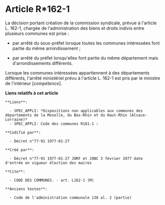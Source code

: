 # Article R*162-1

La décision portant création de la commission syndicale, prévue à l'article L. 162-1, chargée de l'administration des biens
et droits indivis entre plusieurs communes est prise :

- par arrêté du sous-préfet lorsque toutes les communes intéressées font partie du même arrondissement ; 

- par arrêté du préfet lorsqu'elles font partie du même département mais d'arrondissements différents. 

Lorsque les communes intéressées appartiennent à des départements différents, l'arrêté ministériel prévu à l'article L. 162-1
est pris par le ministre de l'intérieur [*compétence*].

**Liens relatifs à cet article**

	**Liens**:

	  - SPEC_APPLI: *Dispositions non applicables aux communes des départements de la Moselle, du Bas-Rhin et du Haut-Rhin (Alsace-Lorraine)*
	  - SPEC_APPLI: Code des communes R181-1 :

	**Codifié par**:

	  - Décret n°77-91 1977-01-27

	**Créé par**:

	  - Décret n°77-91 1977-01-27 JORF et JONC 3 février 1977 date d'entrée en vigueur élection des maires

	**Cite**:

	  - CODE DES COMMUNES. - art. L162-1 (M)

	**Anciens textes**:

	  - Code de l'administration communale 138 al. 2 (partie)
